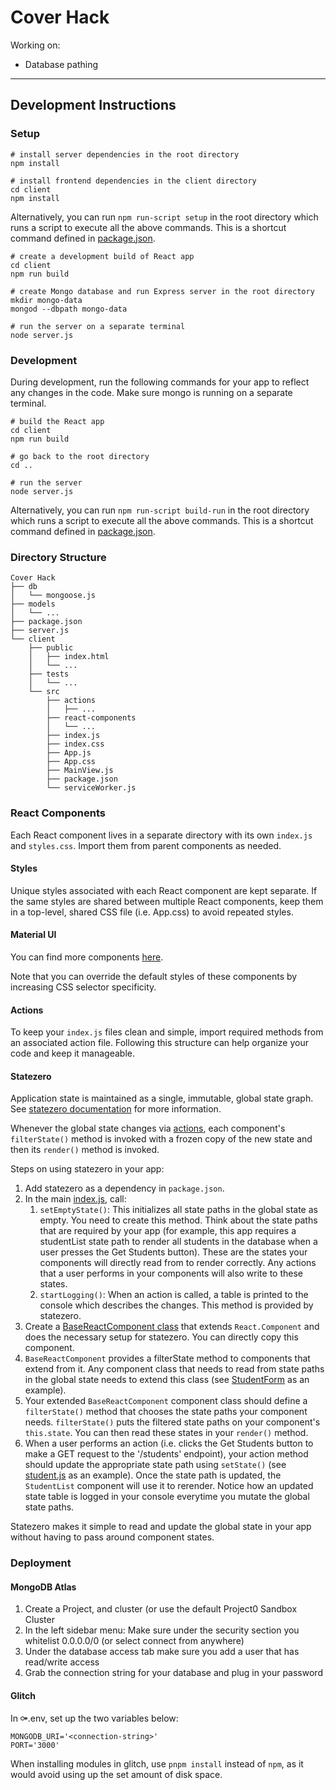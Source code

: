 # Cover Hack

Working on:

* Database pathing

------------------------------------------

## Development Instructions

### Setup

```
# install server dependencies in the root directory
npm install

# install frontend dependencies in the client directory
cd client
npm install
```

Alternatively, you can run `npm run-script setup` in the root directory which runs a script to execute all the above commands. This is a shortcut command defined in [package.json](package.json).

```
# create a development build of React app
cd client
npm run build

# create Mongo database and run Express server in the root directory
mkdir mongo-data
mongod --dbpath mongo-data

# run the server on a separate terminal
node server.js
```

### Development

During development, run the following commands for your app to reflect any changes in the code. Make sure mongo is running on a separate terminal.

```
# build the React app
cd client
npm run build

# go back to the root directory
cd ..

# run the server
node server.js
```

Alternatively, you can run `npm run-script build-run` in the root directory which runs a script to execute all the above commands. This is a shortcut command defined in [package.json](package.json).

### Directory Structure

```
Cover Hack
├── db
│   └── mongoose.js
├── models
│   └── ...
├── package.json
├── server.js
└── client
    ├── public
    │   ├── index.html
    │   └── ...
    ├── tests
    │   └── ...
    └── src
        ├── actions
        │   ├── ...
        ├── react-components
        │   └── ...
        ├── index.js
        ├── index.css
        ├── App.js
        ├── App.css
        ├── MainView.js
        ├── package.json
        └── serviceWorker.js
```

### React Components

Each React component lives in a separate directory with its own `index.js` and `styles.css`. Import them from parent components as needed.

#### Styles

Unique styles associated with each React component are kept separate. If the same styles are shared between multiple React components, keep them in a top-level, shared CSS file (i.e. App.css) to avoid repeated styles.

#### Material UI

You can find more components [here](https://material-ui.com/).

Note that you can override the default styles of these components by increasing CSS selector specificity.

#### Actions

To keep your `index.js` files clean and simple, import required methods from an associated action file. Following this structure can help organize your code and keep it manageable.

#### Statezero

Application state is maintained as a single, immutable, global state graph. See
[statezero documentation](https://github.com/andornaut/statezero/blob/master/README.md) for more information.

Whenever the global state changes via [actions](client/src/actions), each component's `filterState()` method is invoked with a
frozen copy of the new state and then its `render()` method is invoked.

Steps on using statezero in your app:

1. Add statezero as a dependency in `package.json`.
2. In the main [index.js](client/src/index.js), call:
    1. `setEmptyState()`: This initializes all state paths in the global state as empty. You need to create this method. Think about the state paths that are required by your app (for example, this app requires a studentList state path to render all students in the database when a user presses the Get Students button). These are the states your components will directly read from to render correctly. Any actions that a user performs in your components will also write to these states.
    2. `startLogging()`: When an action is called, a table is printed to the console which describes the changes. This method is provided by statezero.
3. Create a [BaseReactComponent class](client/src/react-components/BaseReactComponent) that extends `React.Component` and does the necessary setup for statezero. You can directly copy this component.
4. `BaseReactComponent` provides a filterState method to components that extend from it. Any component class that needs to read from state paths in the global state needs to extend this class (see [StudentForm](client/src/react-components/StudentForm) as an example).
5. Your extended `BaseReactComponent` component class should define a `filterState()` method that chooses the state paths your component needs. `filterState()` puts the filtered state paths on your component's `this.state`. You can then read these states in your `render()` method.
6. When a user performs an action (i.e. clicks the Get Students button to make a GET request to the '/students' endpoint), your action method should update the appropriate state path using `setState()` (see [student.js](client/src/actions/student.js) as an example). Once the state path is updated, the `StudentList` component will use it to rerender. Notice how an updated state table is logged in your console everytime you mutate the global state paths.

Statezero makes it simple to read and update the global state in your app without having to pass around component states.

### Deployment

#### MongoDB Atlas
1. Create a Project, and cluster (or use the default Project0 Sandbox Cluster
2. In the left sidebar menu: Make sure under the security section you whitelist 0.0.0.0/0 (or select connect from anywhere)
3. Under the database access tab make sure you add a user that has read/write access
4. Grab the connection string for your database and plug in your password

#### Glitch
In ⚩.env, set up the two variables below:
```
MONGODB_URI='<connection-string>'
PORT='3000'
```

When installing modules in glitch, use `pnpm install` instead of `npm`, as it would avoid using up the set amount of disk space.